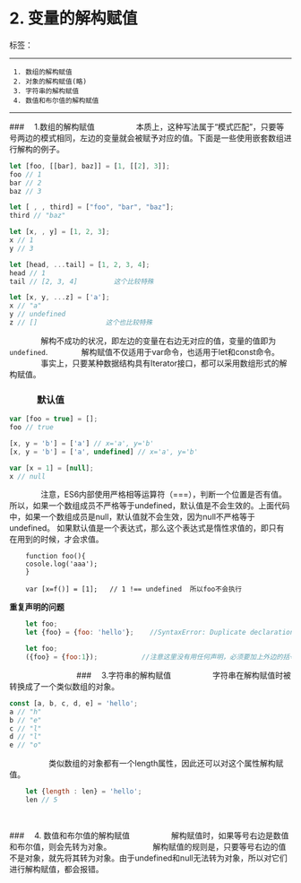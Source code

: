 ﻿# 2. 变量的解构赋值

标签： 

---

```
 1. 数组的解构赋值
 2. 对象的解构赋值(略)
 3. 字符串的解构赋值
 4. 数值和布尔值的解构赋值
```
 ---

###　     1.数组的解构赋值
　　　　　本质上，这种写法属于“模式匹配”，只要等号两边的模式相同，左边的变量就会被赋予对应的值。下面是一些使用嵌套数组进行解构的例子。
```javascript
let [foo, [[bar], baz]] = [1, [[2], 3]];
foo // 1
bar // 2
baz // 3

let [ , , third] = ["foo", "bar", "baz"];
third // "baz"

let [x, , y] = [1, 2, 3];
x // 1
y // 3

let [head, ...tail] = [1, 2, 3, 4];
head // 1
tail // [2, 3, 4]         这个比较特殊

let [x, y, ...z] = ['a'];
x // "a"
y // undefined
z // []                 这个也比较特殊
```

　　　　解构不成功的状况，即左边的变量在右边无对应的值，变量的值即为`undefined`.
　　　　解构赋值不仅适用于var命令，也适用于let和const命令。
　　　　事实上，只要某种数据结构具有Iterator接口，都可以采用数组形式的解构赋值。

### 　　　默认值
```javascript
var [foo = true] = [];
foo // true

[x, y = 'b'] = ['a'] // x='a', y='b'
[x, y = 'b'] = ['a', undefined] // x='a', y='b'

var [x = 1] = [null];
x // null
```
　　　　注意，ES6内部使用严格相等运算符（===），判断一个位置是否有值。所以，如果一个数组成员不严格等于undefined，默认值是不会生效的。上面代码中，如果一个数组成员是null，默认值就不会生效，因为null不严格等于undefined。
如果默认值是一个表达式，那么这个表达式是惰性求值的，即只有在用到的时候，才会求值。
```
	function foo(){
	cosole.log('aaa');
	}

	var [x=f()] = [1];   // 1 !== undefined  所以foo不会执行
```
**重复声明的问题**
```javascript
	let foo;
	let {foo} = {foo: 'hello'};    //SyntaxError: Duplicate declaration "foo"    //这个好理解

	let foo;
	({foo} = {foo:1});           //注意这里没有用任何声明，必须要加上外边的括号， 因为JavaScript引擎会将{x}理解成一个代码块，从而发生语法错误。只有不将大括号写在行首，避免JavaScript将其解释为代码块，才能解决这个问题。这里foo可能是一个全局变量，但是在全局对象window上没这个属性 window.foo == undefined
```
　　　　
　　　　
###　     3.字符串的解构赋值
　　　　　字符串在解构赋值时被转换成了一个类似数组的对象。
```javascript
const [a, b, c, d, e] = 'hello';
a // "h"
b // "e"
c // "l"
d // "l"
e // "o"
```
　　　　　类似数组的对象都有一个length属性，因此还可以对这个属性解构赋值。
```javascript
    let {length : len} = 'hello';
    len // 5
```

    
<br/>


###　     4. 数值和布尔值的解构赋值
　　　　　解构赋值时，如果等号右边是数值和布尔值，则会先转为对象。
　　　　　解构赋值的规则是，只要等号右边的值不是对象，就先将其转为对象。由于undefined和null无法转为对象，所以对它们进行解构赋值，都会报错。
